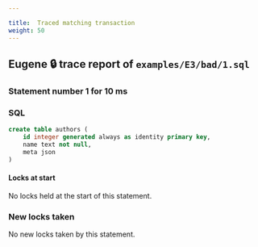 ```yaml
---

title:  Traced matching transaction
weight: 50
---
```



## Eugene 🔒 trace report of `examples/E3/bad/1.sql`

### Statement number 1 for 10 ms

### SQL

```sql
create table authors (
    id integer generated always as identity primary key,
    name text not null,
    meta json
)
```

#### Locks at start

No locks held at the start of this statement.

### New locks taken

No new locks taken by this statement.


